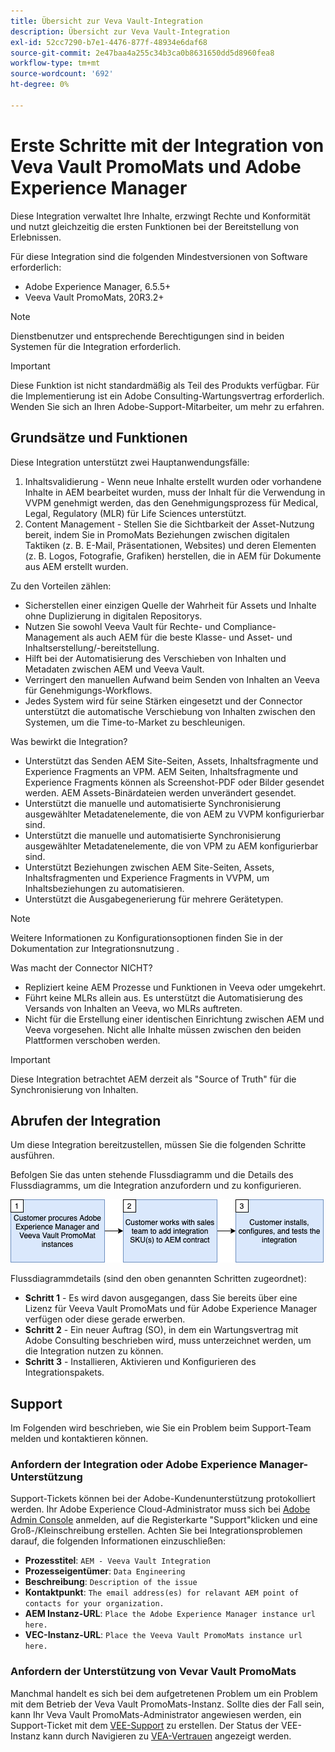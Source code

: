 ```yaml
---
title: Übersicht zur Veva Vault-Integration
description: Übersicht zur Veva Vault-Integration
exl-id: 52cc7290-b7e1-4476-877f-48934e6daf68
source-git-commit: 2e47baa4a255c34b3ca0b8631650dd5d8960fea8
workflow-type: tm+mt
source-wordcount: '692'
ht-degree: 0%

---
```


# Erste Schritte mit der Integration von Veva Vault PromoMats und Adobe Experience Manager

Diese Integration verwaltet Ihre Inhalte, erzwingt Rechte und Konformität und nutzt gleichzeitig die ersten Funktionen bei der Bereitstellung von Erlebnissen.

Für diese Integration sind die folgenden Mindestversionen von Software erforderlich:

* Adobe Experience Manager, 6.5.5+
* Veeva Vault PromoMats, 20R3.2+

>[!NOTE]
>
>Dienstbenutzer und entsprechende Berechtigungen sind in beiden Systemen für die Integration erforderlich.
>

>[!IMPORTANT]
>
>Diese Funktion ist nicht standardmäßig als Teil des Produkts verfügbar. Für die Implementierung ist ein Adobe Consulting-Wartungsvertrag erforderlich. Wenden Sie sich an Ihren Adobe-Support-Mitarbeiter, um mehr zu erfahren.
>

## Grundsätze und Funktionen

Diese Integration unterstützt zwei Hauptanwendungsfälle:

1. Inhaltsvalidierung - Wenn neue Inhalte erstellt wurden oder vorhandene Inhalte in AEM bearbeitet wurden, muss der Inhalt für die Verwendung in VVPM genehmigt werden, das den Genehmigungsprozess für Medical, Legal, Regulatory (MLR) für Life Sciences unterstützt.
1. Content Management - Stellen Sie die Sichtbarkeit der Asset-Nutzung bereit, indem Sie in PromoMats Beziehungen zwischen digitalen Taktiken (z. B. E-Mail, Präsentationen, Websites) und deren Elementen (z. B. Logos, Fotografie, Grafiken) herstellen, die in AEM für Dokumente aus AEM erstellt wurden.

Zu den Vorteilen zählen:

* Sicherstellen einer einzigen Quelle der Wahrheit für Assets und Inhalte ohne Duplizierung in digitalen Repositorys.
* Nutzen Sie sowohl Veeva Vault für Rechte- und Compliance-Management als auch AEM für die beste Klasse- und Asset- und Inhaltserstellung/-bereitstellung.
* Hilft bei der Automatisierung des Verschieben von Inhalten und Metadaten zwischen AEM und Veeva Vault.
* Verringert den manuellen Aufwand beim Senden von Inhalten an Veeva für Genehmigungs-Workflows.
* Jedes System wird für seine Stärken eingesetzt und der Connector unterstützt die automatische Verschiebung von Inhalten zwischen den Systemen, um die Time-to-Market zu beschleunigen.

Was bewirkt die Integration?

* Unterstützt das Senden AEM Site-Seiten, Assets, Inhaltsfragmente und Experience Fragments an VPM. AEM Seiten, Inhaltsfragmente und Experience Fragments können als Screenshot-PDF oder Bilder gesendet werden. AEM Assets-Binärdateien werden unverändert gesendet.
* Unterstützt die manuelle und automatisierte Synchronisierung ausgewählter Metadatenelemente, die von AEM zu VVPM konfigurierbar sind.
* Unterstützt die manuelle und automatisierte Synchronisierung ausgewählter Metadatenelemente, die von VPM zu AEM konfigurierbar sind.
* Unterstützt Beziehungen zwischen AEM Site-Seiten, Assets, Inhaltsfragmenten und Experience Fragments in VVPM, um Inhaltsbeziehungen zu automatisieren.
* Unterstützt die Ausgabegenerierung für mehrere Gerätetypen.

>[!NOTE]
>
>Weitere Informationen zu Konfigurationsoptionen finden Sie in der Dokumentation zur Integrationsnutzung .
>

Was macht der Connector NICHT?

* Repliziert keine AEM Prozesse und Funktionen in Veeva oder umgekehrt.
* Führt keine MLRs allein aus. Es unterstützt die Automatisierung des Versands von Inhalten an Veeva, wo MLRs auftreten.
* Nicht für die Erstellung einer identischen Einrichtung zwischen AEM und Veeva vorgesehen. Nicht alle Inhalte müssen zwischen den beiden Plattformen verschoben werden.


>[!IMPORTANT]
>
>Diese Integration betrachtet AEM derzeit als &quot;Source of Truth&quot; für die Synchronisierung von Inhalten.

## Abrufen der Integration

Um diese Integration bereitzustellen, müssen Sie die folgenden Schritte ausführen.

Befolgen Sie das unten stehende Flussdiagramm und die Details des Flussdiagramms, um die Integration anzufordern und zu konfigurieren.

![Zugriff anfordern](assets/integration-request.png)

Flussdiagrammdetails (sind den oben genannten Schritten zugeordnet):

* **Schritt 1** - Es wird davon ausgegangen, dass Sie bereits über eine Lizenz für Veeva Vault PromoMats und für Adobe Experience Manager verfügen oder diese gerade erwerben.
* **Schritt 2** - Ein neuer Auftrag (SO), in dem ein Wartungsvertrag mit Adobe Consulting beschrieben wird, muss unterzeichnet werden, um die Integration nutzen zu können.
* **Schritt 3** - Installieren, Aktivieren und Konfigurieren des Integrationspakets.

## Support

Im Folgenden wird beschrieben, wie Sie ein Problem beim Support-Team melden und kontaktieren können.

### Anfordern der Integration oder Adobe Experience Manager-Unterstützung

Support-Tickets können bei der Adobe-Kundenunterstützung protokolliert werden. Ihr Adobe Experience Cloud-Administrator muss sich bei [Adobe Admin Console](https://adminconsole.adobe.com/) anmelden, auf die Registerkarte &quot;Support&quot;klicken und eine Groß-/Kleinschreibung erstellen. Achten Sie bei Integrationsproblemen darauf, die folgenden Informationen einzuschließen:

* **Prozesstitel**: `AEM - Veeva Vault Integration`
* **Prozesseigentümer**: `Data Engineering`
* **Beschreibung**: `Description of the issue`
* **Kontaktpunkt**: `The email address(es) for relavant AEM point of contacts for your organization.`
* **AEM Instanz-URL**: `Place the Adobe Experience Manager instance url here.`
* **VEC-Instanz-URL**: `Place the Veeva Vault PromoMats instance url here.`

### Anfordern der Unterstützung von Vevar Vault PromoMats

Manchmal handelt es sich bei dem aufgetretenen Problem um ein Problem mit dem Betrieb der Veva Vault PromoMats-Instanz. Sollte dies der Fall sein, kann Ihr Veva Vault PromoMats-Administrator angewiesen werden, ein Support-Ticket mit dem [VEE-Support](http://support.veeva.com/) zu erstellen. Der Status der VEE-Instanz kann durch Navigieren zu [VEA-Vertrauen](http://trust.veeva.com/) angezeigt werden.


